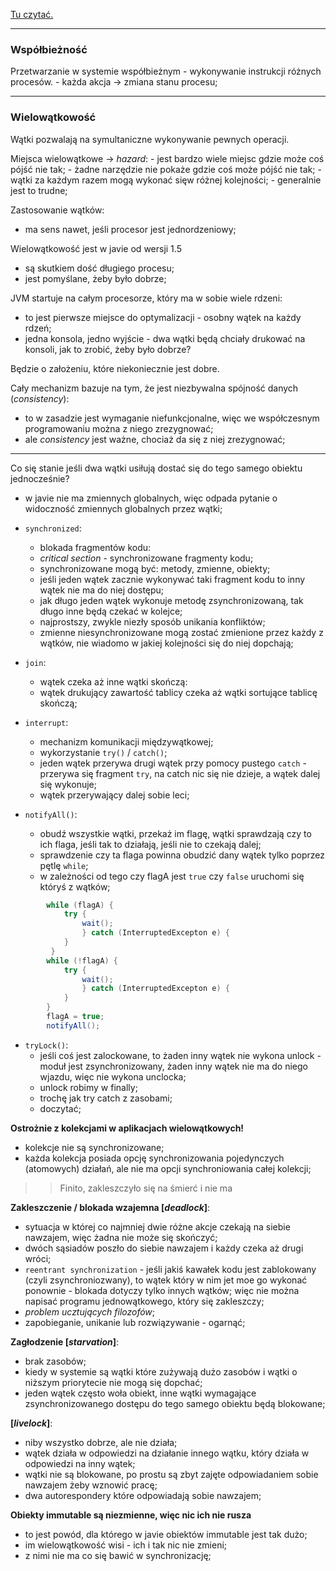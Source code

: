 [Tu czytać.](https://docs.oracle.com/javase/tutorial/essential/concurrency/)

---

### Współbieżność

Przetwarzanie w systemie współbieżnym - wykonywanie instrukcji różnych procesów.
    - każda akcja -> zmiana stanu procesu;

---

### Wielowątkowość

Wątki pozwalają na symultaniczne wykonywanie pewnych operacji.

Miejsca wielowątkowe -> _hazard_:
    - jest bardzo wiele miejsc gdzie może coś pójść nie tak;
    - żadne narzędzie nie pokaże gdzie coś może pójść nie tak;
    - wątki za każdym razem mogą wykonać sięw różnej kolejności;
    - generalnie jest to trudne;

Zastosowanie wątków:
- ma sens nawet, jeśli procesor jest jednordzeniowy;

Wielowątkowość jest w javie od wersji 1.5
- są skutkiem dość długiego procesu;
- jest pomyślane, żeby było dobrze;

JVM startuje na całym procesorze, który ma w sobie wiele rdzeni:
- to jest pierwsze miejsce do optymalizacji - osobny wątek na każdy rdzeń;
- jedna konsola, jedno wyjście - dwa wątki będą chciały drukować na konsoli, jak to zrobić, żeby było dobrze?

Będzie o założeniu, które niekoniecznie jest dobre.

Cały mechanizm bazuje na tym, że jest niezbywalna spójność danych (_consistency_):
- to w zasadzie jest wymaganie niefunkcjonalne, więc we współczesnym programowaniu można z niego zrezygnować;
- ale _consistency_ jest ważne, chociaż da się z niej zrezygnować;

---

Co się stanie jeśli dwa wątki usiłują dostać się do tego samego obiektu jednocześnie?
- w javie nie ma zmiennych globalnych, więc odpada pytanie o widoczność zmiennych globalnych przez wątki;

- `synchronized`:
    - blokada fragmentów kodu:
    - _critical section_ - synchronizowane fragmenty kodu;
    - synchronizowane mogą być: metody, zmienne, obiekty;
    - jeśli jeden wątek zacznie wykonywać taki fragment kodu to inny wątek nie ma do niej dostępu;
    - jak długo jeden wątek wykonuje metodę zsynchronizowaną, tak długo inne będą czekać w kolejce;
    - najprostszy, zwykle niezły sposób unikania konfliktów;
    - zmienne niesynchronizowane mogą zostać zmienione przez każdy z wątków, nie wiadomo w jakiej kolejności się do niej dopchają;

- `join`:
    - wątek czeka aż inne wątki skończą:
    - wątek drukujący zawartość tablicy czeka aż wątki sortujące tablicę skończą;

- `interrupt`:
    - mechanizm komunikacji międzywątkowej;
    - wykorzystanie `try()` / `catch()`;
    - jeden wątek przerywa drugi wątek przy pomocy pustego `catch` - przerywa się fragment `try`, na catch nic się nie dzieje, a wątek dalej się wykonuje;
    - wątek przerywający dalej sobie leci;

- `notifyAll()`:
    - obudź wszystkie wątki, przekaż im flagę, wątki sprawdzają czy to ich flaga, jeśli tak to działają, jeśli nie to czekają dalej;
    - sprawdzenie czy ta flaga powinna obudzić dany wątek tylko poprzez pętlę `while`;
    - w zależności od tego czy flagA jest `true` czy `false` uruchomi się któryś z wątków;
```JAVA
        while (flagA) {
            try {
                wait();
                } catch (InterruptedExcepton e) {
            }
         }
        while (!flagA) {
            try {
                wait();
                } catch (InterruptedExcepton e) {
            }
        }
        flagA = true;
        notifyAll();
```

- `tryLock()`:
    - jeśli coś jest zalockowane, to żaden inny wątek nie wykona unlock - moduł jest zsynchronizowany, żaden inny wątek nie ma do niego wjazdu, więc nie wykona unclocka;
    - unlock robimy w finally;
    - trochę jak try catch z zasobami;
    - doczytać;


**Ostrożnie z kolekcjami w aplikacjach wielowątkowych!**
- kolekcje nie są synchronizowane;
- każda kolekcja posiada opcję synchronizowania pojedynczych (atomowych) działań, ale nie ma opcji synchroniowania całej kolekcji;

>> Finito, zakleszczyło się na śmierć i nie ma


**Zakleszczenie / blokada wzajemna [_deadlock_]**:
- sytuacja w której co najmniej dwie różne akcje czekają na siebie nawzajem, więc żadna nie może się skończyć;
- dwóch sąsiadów poszło do siebie nawzajem i każdy czeka aż drugi wróci;
- `reentrant synchronization` - jeśli jakiś kawałek kodu jest zablokowany (czyli zsynchroniozwany), to wątek który w nim jet moe go wykonać ponownie - blokada dotyczy tylko innych wątków; więc nie można napisać programu jednowątkowego, który się zakleszczy;
- _problem ucztujących filozofów_;
- zapobieganie, unikanie lub rozwiązywanie - ogarnąć;


**Zagłodzenie [_starvation_]**:
- brak zasobów;
- kiedy w systemie są wątki które zużywają dużo zasobów i wątki o niższym priorytecie nie mogą się dopchać;
- jeden wątek często woła obiekt, inne wątki wymagające zsynchronizowanego dostępu do tego samego obiektu będą blokowane;


**[_livelock_]**:
- niby wszystko dobrze, ale nie działa;
- wątek działa w odpowiedzi na działanie innego wątku, który działa w odpowiedzi na inny wątek;
- wątki nie są blokowane, po prostu są zbyt zajęte odpowiadaniem sobie nawzajem żeby wznowić pracę;
- dwa autorespondery które odpowiadają sobie nawzajem;


**Obiekty immutable są niezmienne, więc nic ich nie rusza**
- to jest powód, dla którego w javie obiektów immutable jest tak dużo;
- im wielowątkowość wisi - ich i tak nic nie zmieni;
- z nimi nie ma co się bawić w synchronizację;